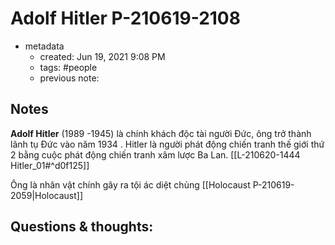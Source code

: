 # Adolf Hitler P-210619-2108

- metadata
	- created: Jun 19, 2021 9:08 PM
	- tags: #people 
	- previous note:

## Notes
**Adolf Hitler** (1989 -1945) là chính khách độc tài người Đức, ông trở thành lãnh tụ Đức vào năm 1934 . Hitler là người phát động chiến tranh thế giới thứ 2 bằng cuộc phát động chiến tranh xâm lược Ba Lan. [[L-210620-1444 Hitler_01#^d0f125]]

Ông là nhân vật chính gây ra tội ác diệt chủng [[Holocaust P-210619-2059|Holocaust]] 

## Questions & thoughts:
